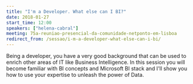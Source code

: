 ```yaml
---
title: "I'm a Developer. What else can I BI?"
date: 2018-01-27
start_time: 12:00
speakers: ["helena-cabral"]
meeting: 75a-reuniao-presencial-da-comunidade-netponto-em-lisboa
redirect_from: /sessao/i-m-a-developer-what-else-can-i-bi/
---
```


Being a developer, you have a very good background that can be used to enrich other areas of IT like Business Intelligence.
In this session you will become familiar with BI concepts and Microsoft BI stack and I'll show you how to use your expertise to unleash the power of Data.

